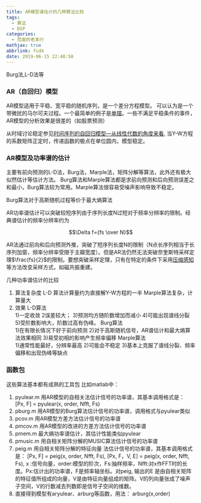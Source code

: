 ```yaml
---
title: AR模型谱估计的几种算法比较
tags:
  - 算法
  - DSP
categories:
  - 荒废的老本行
mathjax: true
abbrlink: fcd4
date: 2019-06-15 22:48:58
---
```

Burg法,L-D法等
<!-- more -->
### AR（自回归）模型

AR模型适用于平稳、宽平稳的随机序列，是一个差分方程模型。
可以认为是一个带微扰的马尔可夫过程。一个最简单的例子是[单摆](https://www.cnblogs.com/super-zhang-828/p/7106970.html)。一些不满足平稳条件的事件，AR模型的分析效果是很差的（如股票预测）

从时域讨论稳定参见[时间序列的自回归模型—从线性代数的角度来看](https://zhuanlan.zhihu.com/p/35093835), 当Y-W方程的系数矩阵正定时，传递函数的极点在单位圆内，模型稳定。

### AR模型及功率谱的估计

主要有前向预测的L-D法，Burg法，Marple法，矩阵分解等算法，此外还有极大似然估计等估计方法。
Burg算法和Marple算法都是求前向预测和后向预测误差之和最小，Burg算法较为常用。Marple算法很容易受噪声影响导致不稳定。

Burg算法对于高斯随机过程等价于最大熵算法

AR功率谱估计可以突破较短序列由于序列长度N过短对于频率分辨率的限制。经典谱估计的频率分辨率约为

$$\Delta f={fs \over N}$$

AR法通过前向和后向预测外推，突破了短序列长度N的限制（N点长序列相当于长序列加窗，频率分辨率受限于主瓣宽度）。但是AR法仍然无法突破奈奎斯特采样定理$\frac{fs}{2}$的限制。要想突破采样定理，只有在特定的条件下采用[压缩感知](https://zhuanlan.zhihu.com/p/22445302)等方法改变采样方式，如磁共振重建。

几种功率谱估计的比较

1. 算法复杂度
    L-D 算法计算量约为直接解Y-W方程的一半
    Marple算法复杂，计算量大
2. 效果
    L-D算法  
    1)一定收敛
    2误差较大；
    3)预测均方随阶数增加而减小
    4)可能出现谱线分裂
    5)受阶数影响大，阶数过高有伪峰。
    Burg算法  
    1)在有限长情况下好于前向预测
    2)对于高斯随机信号，AR谱估计和最大熵算法效果相同
    3)易受初相的影响产生频率偏移
    Marple算法  
    1)通常性能最好，分辨率最高
    2)可能会不稳定
    3)基本上克服了谱线分裂、频率偏移和出现伪峰等缺点

### 函数包

这些算法基本都有成熟的工具包
比如matlab中：

1. pyulear.m  用AR模型的自相关法估计信号的功率谱，其基本调用格式是：
[Px,  F] = pyulear(x, order, Nfft, Fs)
2. pburg.m  用AR模型的Burg算法估计信号的功率谱，调用格式与pyulear类似
3. pcov.m  用AR模型方差方法估计信号的功率谱
4. pmcov.m  用AR模型的改进的方差方法估计信号的功率谱
5. pmem.m  最大熵功率谱估计，其估计性能类似pyulear
6. pmusic.m  用自相关矩阵分解的MUSIC算法估计信号的功率谱
7. peig.m  用自相关矩阵分解的特征向量
   法估计信号的功率谱，其基本调用格式是：
[Px,  F] = peig(x, order, Nfft, Fs), 
[Px, F，V, E] = peig(x, order, Nfft, Fs),
x :信号向量，order:模型的阶次，Fs:抽样频率，Nfft:对x作FFT时的长度。Px:估计出的功率谱，F是频率轴坐标。对peig, 输出的E 是由自相关矩阵的特征值所组成的向量，V是由特征向量组成的矩阵。V的列向量张成了噪声子空间，V的行数减去列数即是信号子空间的维数。
8. 直接得到模型有aryulear、arburg等函数，用法：
arburg(x,order)
